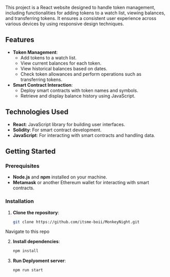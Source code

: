 
This project is a React website designed to handle token management, including functionalities for adding tokens to a watch list, viewing balances, and transferring tokens. It ensures a consistent user experience across various devices by using responsive design techniques.

## Features

- **Token Management**:
  - Add tokens to a watch list.
  - View current balances for each token.
  - View historical balances based on dates.
  - Check token allowances and perform operations such as transferring tokens.
- **Smart Contract Interaction**:
  - Deploy smart contracts with token names and symbols.
  - Retrieve and display balance history using JavaScript.

## Technologies Used

- **React**: JavaScript library for building user interfaces.
- **Solidity**: For smart contract development.
- **JavaScript**: For interacting with smart contracts and handling data.

## Getting Started

### Prerequisites

- **Node.js** and **npm** installed on your machine.
- **Metamask** or another Ethereum wallet for interacting with smart contracts.

### Installation

1. **Clone the repository**:
   ```bash
   git clone https://github.com/itsme-boii/MonkeyNight.git
   
Navigate to this repo


2. **Install dependencies**:
   ```bash
   npm install


3. **Run Deplyoment server**:
   ```bash
   npm run start

